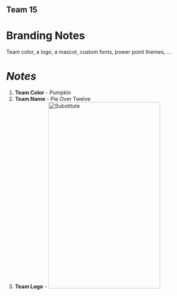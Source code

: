 ## Team 15
# Branding Notes

Team color, a logo, a mascot, custom fonts, power point themes, ...
# ***Notes***
1. **Team Color** - Pumpkin    
2. **Team Name**  - Pie Over Twelve
3. **Team Logo**  - <img src="screenshots/st.png" height="500" width = "300" alt = "Substitute">
